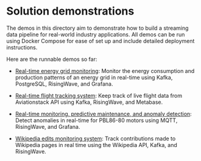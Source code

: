 # Solution demonstrations

The demos in this directory aim to demonstrate how to build a streaming data pipeline for real-world industry applications. All demos can be run using Docker Compose for ease of set up and include detailed deployment instructions.

Here are the runnable demos so far:

* [Real-time energy grid monitoring](/03-solution-demos/energy_grid/readme.md): Monitor the energy consumption and production patterns of an energy grid in real-time using Kafka, PostgreSQL, RisingWave, and Grafana.

* [Real-time flight tracking system](/03-solution-demos/flights_tracking/readme.md): Keep track of live flight data from Aviationstack API using Kafka, RisingWave, and Metabase.

* [Real-time monitoring, predictive maintenance, and anomaly detection](/03-solution-demos/iot_demo/readme.md): Detect anomalies in real-time for PBL86-80 motors using MQTT, RisingWave, and Grafana.

* [Wikipedia edits monitoring system](/03-solution-demos/wikipedia_monitoring/readme.md): Track contributions made to Wikipedia pages in real time using the Wikipedia API, Kafka, and RisingWave.